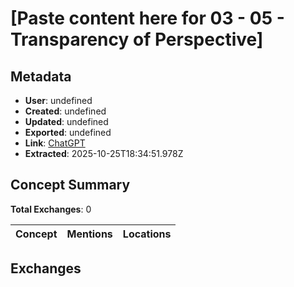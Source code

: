 # \[Paste content here for 03 - 05 - Transparency of Perspective\]

## Metadata

- **User**: undefined
- **Created**: undefined
- **Updated**: undefined
- **Exported**: undefined
- **Link**: [ChatGPT](undefined)
- **Extracted**: 2025-10-25T18:34:51.978Z

## Concept Summary

**Total Exchanges**: 0

| Concept | Mentions | Locations |
|---------|----------|----------|

## Exchanges

